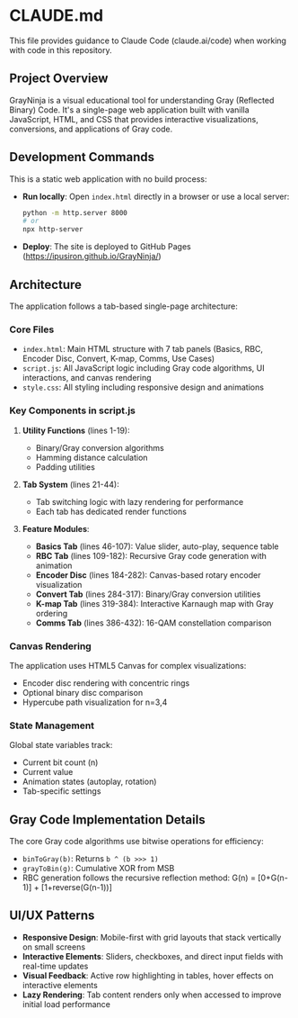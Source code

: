 # CLAUDE.md

This file provides guidance to Claude Code (claude.ai/code) when working with code in this repository.

## Project Overview

GrayNinja is a visual educational tool for understanding Gray (Reflected Binary) Code. It's a single-page web application built with vanilla JavaScript, HTML, and CSS that provides interactive visualizations, conversions, and applications of Gray code.

## Development Commands

This is a static web application with no build process:
- **Run locally**: Open `index.html` directly in a browser or use a local server:
  ```bash
  python -m http.server 8000
  # or
  npx http-server
  ```
- **Deploy**: The site is deployed to GitHub Pages (https://ipusiron.github.io/GrayNinja/)

## Architecture

The application follows a tab-based single-page architecture:

### Core Files
- `index.html`: Main HTML structure with 7 tab panels (Basics, RBC, Encoder Disc, Convert, K-map, Comms, Use Cases)
- `script.js`: All JavaScript logic including Gray code algorithms, UI interactions, and canvas rendering
- `style.css`: All styling including responsive design and animations

### Key Components in script.js

1. **Utility Functions** (lines 1-19):
   - Binary/Gray conversion algorithms
   - Hamming distance calculation
   - Padding utilities

2. **Tab System** (lines 21-44):
   - Tab switching logic with lazy rendering for performance
   - Each tab has dedicated render functions

3. **Feature Modules**:
   - **Basics Tab** (lines 46-107): Value slider, auto-play, sequence table
   - **RBC Tab** (lines 109-182): Recursive Gray code generation with animation
   - **Encoder Disc** (lines 184-282): Canvas-based rotary encoder visualization
   - **Convert Tab** (lines 284-317): Binary/Gray conversion utilities
   - **K-map Tab** (lines 319-384): Interactive Karnaugh map with Gray ordering
   - **Comms Tab** (lines 386-432): 16-QAM constellation comparison

### Canvas Rendering

The application uses HTML5 Canvas for complex visualizations:
- Encoder disc rendering with concentric rings
- Optional binary disc comparison
- Hypercube path visualization for n=3,4

### State Management

Global state variables track:
- Current bit count (n)
- Current value
- Animation states (autoplay, rotation)
- Tab-specific settings

## Gray Code Implementation Details

The core Gray code algorithms use bitwise operations for efficiency:
- `binToGray(b)`: Returns `b ^ (b >>> 1)`
- `grayToBin(g)`: Cumulative XOR from MSB
- RBC generation follows the recursive reflection method: G(n) = [0+G(n-1)] + [1+reverse(G(n-1))]

## UI/UX Patterns

- **Responsive Design**: Mobile-first with grid layouts that stack vertically on small screens
- **Interactive Elements**: Sliders, checkboxes, and direct input fields with real-time updates
- **Visual Feedback**: Active row highlighting in tables, hover effects on interactive elements
- **Lazy Rendering**: Tab content renders only when accessed to improve initial load performance